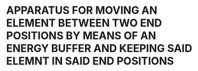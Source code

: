 # APPARATUS FOR MOVING AN ELEMENT BETWEEN TWO END POSITIONS BY MEANS OF AN ENERGY BUFFER AND KEEPING SAID ELEMNT IN SAID END POSITIONS